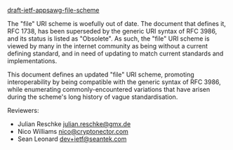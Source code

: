[draft-ietf-appsawg-file-scheme](http://tools.ietf.org/html/draft-ietf-appsawg-file-scheme)

The "file" URI scheme is woefully out of date. The document that defines
it, RFC 1738, has been superseded by the generic URI syntax of RFC 3986,
and its status is listed as "Obsolete". As such, the "file" URI scheme
is viewed by many in the internet community as being without a current
defining standard, and in need of updating to match current standards
and implementations.

This document defines an updated "file" URI scheme, promoting
interoperability by being compatible with the generic syntax of
RFC 3986, while enumerating commonly-encountered variations that have
arisen during the scheme's long history of vague standardisation.

Reviewers:

* Julian Reschke <julian.reschke@gmx.de>
* Nico Williams <nico@cryptonector.com>
* Sean Leonard <dev+ietf@seantek.com>


